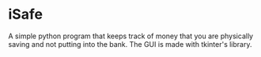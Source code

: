 # iSafe
A simple python program that keeps track of money that you are physically saving and not putting into the bank. The GUI is made with tkinter's library.  
